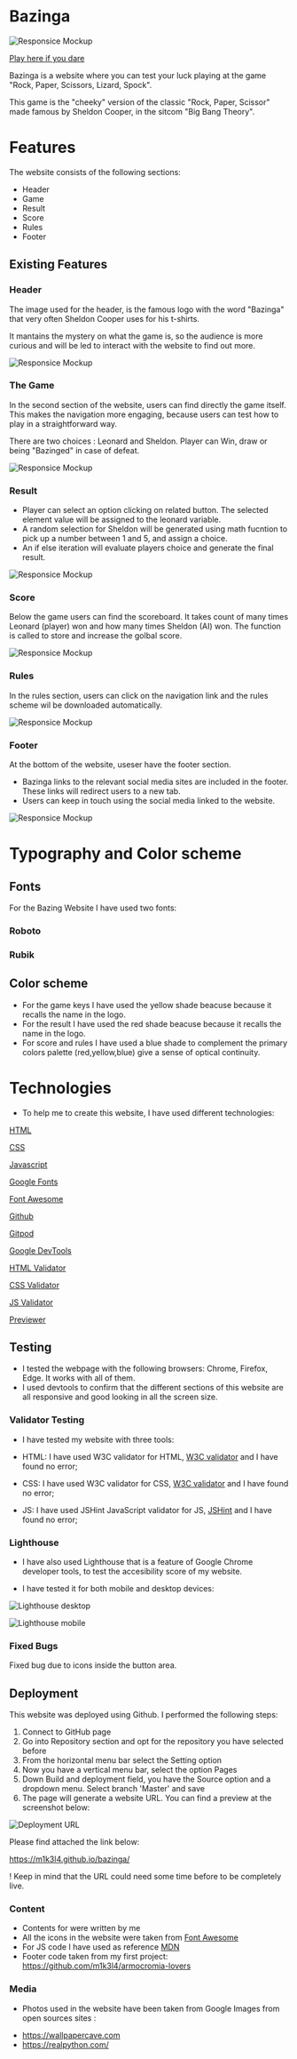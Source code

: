 # Bazinga

![Responsice Mockup](https://github.com/m1k3l4/bazinga/blob/main/docs/images/bazinga-readme.PNG)

[Play here if you dare](https://m1k3l4.github.io/bazinga/)

Bazinga is a website where you can test your luck playing at the game "Rock, Paper, Scissors, Lizard, Spock".

This game is the "cheeky" version of the classic "Rock, Paper, Scissor" made famous by Sheldon Cooper, in the sitcom "Big Bang Theory".

# Features

The website consists of the following sections:

* Header
* Game
* Result
* Score
* Rules
* Footer

## Existing Features

### Header

The image used for the header, is the famous logo with the word "Bazinga" that very often Sheldon Cooper uses for his t-shirts.

It mantains the mystery on what the game is, so the audience is more curious and will be led to interact with the website to find out more.

![Responsice Mockup](https://github.com/m1k3l4/bazinga/blob/main/docs/images/bazinga-logo.PNG)

### The Game

In the second section of the website, users can find directly the game itself. This makes the navigation more engaging, because users can test how to play in a straightforward way.

There are two choices : Leonard and Sheldon. Player can Win, draw or being "Bazinged" in case of defeat.

![Responsice Mockup](https://github.com/m1k3l4/bazinga/blob/main/docs/images/bazinga-game-buttons.PNG)

### Result

* Player can select an option clicking on related button. The selected element value will be assigned to the leonard variable.
* A random selection for Sheldon will be generated using math fucntion to pick up a number between 1 and 5, and assign a choice.
* An if else iteration will evaluate players choice and generate the final result.

![Responsice Mockup](https://github.com/m1k3l4/bazinga/blob/main/docs/images/bazinga-result.PNG)

### Score

Below the game users can find the scoreboard. It takes count of many times Leonard (player) won and how many times Sheldon (AI) won. The function is called to store and increase the golbal score.

![Responsice Mockup](https://github.com/m1k3l4/bazinga/blob/main/docs/images/bazinga-scores.PNG)

### Rules

In the rules section, users can click on the navigation link and the rules scheme wil be downloaded automatically.

![Responsice Mockup](https://github.com/m1k3l4/bazinga/blob/main/docs/images/bazinga-rules.PNG)

### Footer

At the bottom of the website, useser have the footer section.

- Bazinga links to the relevant social media sites are included in the footer. These links will redirect users to a new tab.
- Users can keep in touch using the social media linked to the website.

![Responsice Mockup](https://github.com/m1k3l4/bazinga/blob/main/docs/images/bazinga-footer.PNG)

# Typography and Color scheme

## Fonts

For the Bazing Website I have used two fonts:

### Roboto
### Rubik

## Color scheme

* For the game keys I have used the yellow shade beacuse because it recalls the name in the logo.
* For the result I have used the red shade beacuse because it recalls the name in the logo.
* For score and rules I have used a blue shade to complement the primary colors palette (red,yellow,blue) give a sense of optical continuity.

# Technologies

* To help me to create this website, I have used different technologies:

 [HTML](https://www.w3schools.com/html/)

 [CSS](https://www.w3schools.com/css/default.asp)

 [Javascript](https://www.w3schools.com/js/)

 [Google Fonts](https://fonts.google.com/)

 [Font Awesome](https://fontawesome.com/start)

 [Github](https://github.com/)

 [Gitpod](https://gitpod.io)

 [Google DevTools](https://developer.chrome.com/docs/devtools/)

 [HTML Validator](https://validator.w3.org/)

 [CSS Validator](https://jigsaw.w3.org/css-validator/)

 [JS Validator](https://jshint.com/)

 [Previewer](https://ui.dev/amiresponsive)

 ## Testing 

* I tested the webpage with the following browsers: Chrome, Firefox, Edge. It works with all of them.
* I used devtools to confirm that the different sections of this website are all responsive and good looking in all the screen size.

### Validator Testing

* I have tested my website with three tools:

- HTML: I have used W3C validator for HTML, [W3C validator](https://validator.w3.org/) and I have found no error;

- CSS: I have used W3C validator for CSS, [W3C validator](https://jigsaw.w3.org/css-validator/) and I have found no error;

- JS: I have used JSHint JavaScript validator for JS, [JSHint](https://jshint.com/)  and I have found no error;

### Lighthouse

* I have also used Lighthouse that is a feature of Google Chrome developer tools, to test the accesibility score of my website.

* I have tested it for both mobile and desktop devices:

![Lighthouse desktop](https://github.com/m1k3l4/bazinga/blob/main/docs/images/bazinga-lighthouse-desktop.PNG)

![Lighthouse mobile](https://github.com/m1k3l4/bazinga/blob/main/docs/images/bazinga-lighthouse-mobile.PNG)

### Fixed Bugs

Fixed bug due to icons inside the button area.


## Deployment

This website was deployed using Github. I performed the following steps:

1. Connect to GitHub page
2. Go into Repository section and opt for the repository you have selected before
3. From the horizontal menu bar select the Setting option
4. Now you have a vertical menu bar, select the option Pages
5. Down Build and deployment field, you have the Source option and a dropdown menu. Select branch 'Master' and save
6. The page will generate a website URL. You can find a preview at the screenshot below:

![Deployment URL](https://github.com/m1k3l4/bazinga/blob/main/docs/images/bazinga-deployment.PNG)

Please find attached the link below:

https://m1k3l4.github.io/bazinga/

! Keep in mind that the URL could need some time before to be completely live.

### Content 

* Contents for were written by me
* All the icons in the website were taken from [Font Awesome](https://fontawesome.com/)
* For JS code I have used as reference [MDN](https://developer.mozilla.org/en-US/)
* Footer code taken from my first project: https://github.com/m1k3l4/armocromia-lovers

### Media

* Photos used in the website have been taken from Google Images from open sources sites :
- https://wallpapercave.com
- https://realpython.com/






